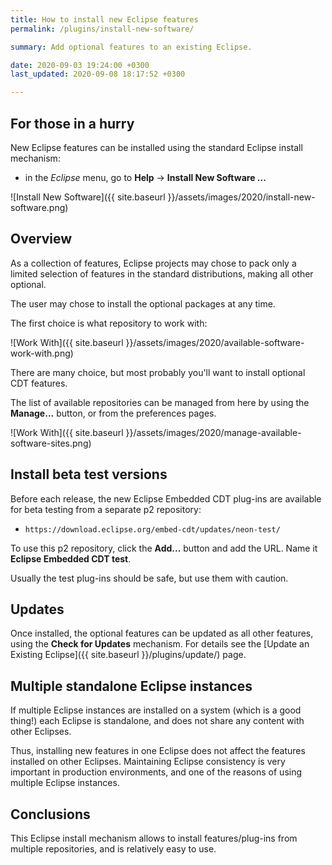 ```yaml
---
title: How to install new Eclipse features
permalink: /plugins/install-new-software/

summary: Add optional features to an existing Eclipse.

date: 2020-09-03 19:24:00 +0300
last_updated: 2020-09-08 18:17:52 +0300

---
```


## For those in a hurry

New Eclipse features can be installed using the standard Eclipse install
mechanism:

- in the _Eclipse_ menu, go to **Help** → **Install New Software ...**

![Install New Software]({{ site.baseurl }}/assets/images/2020/install-new-software.png)

## Overview

As a collection of features, Eclipse projects may chose to pack only a
limited selection of features in the standard distributions, making all
other optional.

The user may chose to install the optional packages at any time.

The first choice is what repository to work with:

![Work With]({{ site.baseurl }}/assets/images/2020/available-software-work-with.png)

There are many choice, but most probably you'll want to install optional
CDT features.

The list of available repositories can be managed from here by 
using the **Manage...** button, or from the preferences pages.

![Work With]({{ site.baseurl }}/assets/images/2020/manage-available-software-sites.png)

## Install beta test versions

Before each release, the new Eclipse Embedded CDT plug-ins are available
for beta testing from a separate p2 repository:

- `https://download.eclipse.org/embed-cdt/updates/neon-test/`

To use this p2 repository, click the **Add...** button and add the URL. Name it **Eclipse Embedded CDT test**.

Usually the test plug-ins should be safe, but use them with caution.

## Updates

Once installed, the optional features can be updated as all other features,
using the **Check for Updates** mechanism. For details see the
[Update an Existing Eclipse]({{ site.baseurl }}/plugins/update/) page.

## Multiple standalone Eclipse instances

If multiple Eclipse instances are installed on a system (which is a good thing!)
each Eclipse is standalone, and does not share any content with other Eclipses.

Thus, installing new features in one Eclipse does not affect the features installed on other
Eclipses. Maintaining Eclipse consistency is very important in production
environments, and one of the reasons of using multiple Eclipse
instances.

## Conclusions

This Eclipse install mechanism allows to install features/plug-ins from
multiple repositories, and is relatively easy to use.
